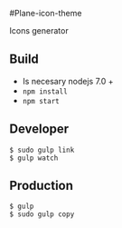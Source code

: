 #Plane-icon-theme

Icons generator



## Build
- Is necesary nodejs 7.0 +
- `npm install`
- `npm start`

## Developer
``` 
$ sudo gulp link 
$ gulp watch
```

## Production
```
$ gulp
$ sudo gulp copy
```